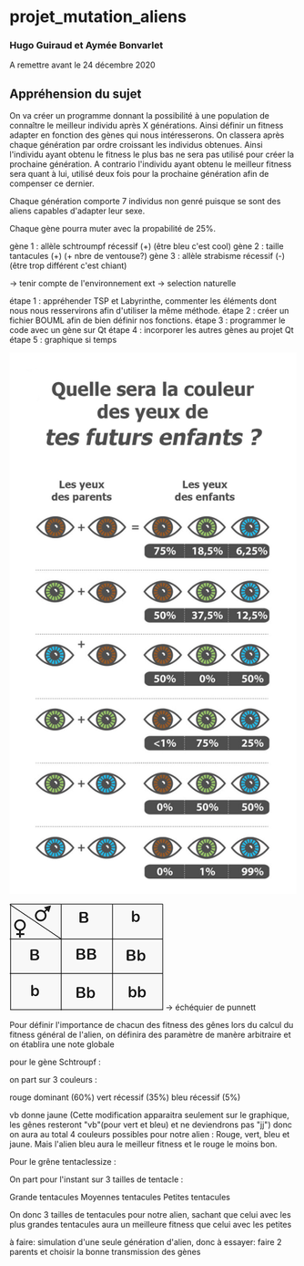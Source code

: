 # projet_mutation_aliens
### Hugo Guiraud et Aymée Bonvarlet
A remettre avant le 24 décembre 2020
## Appréhension du sujet 

On va créer un programme donnant la possibilité à une population de connaître le meilleur individu après X générations. Ainsi définir un fitness adapter en fonction des gènes qui nous intéresserons. 
On classera après chaque génération par ordre croissant les individus obtenues. 
Ainsi l'individu ayant obtenu le fitness le plus bas ne sera pas utilisé pour créer la prochaine génération. A contrario l'individu ayant obtenu le meilleur fitness sera quant à lui, utilisé deux fois pour la prochaine génération afin de compenser ce dernier. 

Chaque génération comporte 7 individus non genré puisque se sont des aliens capables d'adapter leur sexe.

Chaque gène pourra muter avec la propabilité de 25%.

gène 1 : allèle schtroumpf récessif (+) (être bleu c'est cool)
gène 2 : taille tantacules (+) (+ nbre de ventouse?)
gène 3 : allèle strabisme récessif (-) (être trop différent c'est chiant)

-> tenir compte de l'environnement ext
-> selection naturelle

étape 1 : appréhender TSP et Labyrinthe, commenter les éléments dont nous nous resservirons afin d'utiliser la même méthode.
étape 2 : créer un fichier BOUML afin de bien définir nos fonctions.
étape 3 :  programmer le code avec un gène sur Qt
étape 4 :  incorporer les autres gènes au projet Qt
étape 5 : graphique si temps

![Screenshot](colors_pourcents.jpg) 

![Screenshot](echequier_punett.png) 
-> échéquier de punnett



Pour définir l'importance de chacun des fitness des gênes lors du calcul du fitness général de l'alien, on définira des paramètre de manère arbitraire et on établira une note globale

pour le gène Schtroupf :

on part sur 3 couleurs :

rouge dominant (60%)
vert récessif (35%)
bleu récessif (5%)

vb donne jaune (Cette modification apparaitra seulement sur le graphique, les gênes resteront "vb"(pour vert et bleu) et ne deviendrons pas "jj")
donc on aura au total 4 couleurs possibles pour notre alien : Rouge, vert, bleu et jaune. Mais l'alien bleu aura le meilleur fitness et le rouge le moins bon.

Pour le grêne tentaclessize :

On part pour l'instant sur 3 tailles de tentacle : 

Grande tentacules 
Moyennes tentacules
Petites tentacules

On donc 3 tailles de tentacules pour notre alien, sachant que celui avec les plus grandes tentacules aura un meilleure fitness que celui avec les petites

à faire: simulation d'une seule génération d'alien, donc à essayer: faire 2 parents et choisir la bonne transmission des gènes